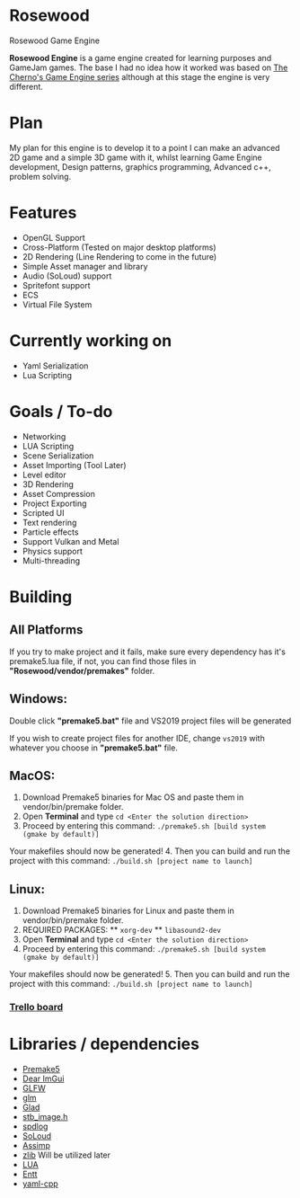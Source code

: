 # Rosewood
Rosewood Game Engine

**Rosewood Engine** is a game engine created for learning purposes and GameJam games. The base I had no idea how it worked was based on [The Cherno's Game Engine series](https://www.youtube.com/watch?v=JxIZbV_XjAs&list=PLlrATfBNZ98dC-V-N3m0Go4deliWHPFwT) although at this stage the engine is very different.

# Plan
My plan for this engine is to develop it to a point I can make an advanced 2D game and a simple 3D game with it, whilst learning Game Engine development, Design patterns, graphics programming, Advanced c++, problem solving.

# Features
* OpenGL Support
* Cross-Platform (Tested on major desktop platforms)
* 2D Rendering (Line Rendering to come in the future)
* Simple Asset manager and library
* Audio (SoLoud) support
* Spritefont support
* ECS
* Virtual File System

# Currently working on
* Yaml Serialization
* Lua Scripting

# Goals / To-do
* Networking
* LUA Scripting
* Scene Serialization
* Asset Importing (Tool Later)
* Level editor
* 3D Rendering
* Asset Compression
* Project Exporting
* Scripted UI
* Text rendering
* Particle effects
* Support Vulkan and Metal
* Physics support
* Multi-threading

# Building
## All Platforms
  If you try to make project and it fails, make sure every dependency has it's premake5.lua file, if not, you can find those files in **"Rosewood/vendor/premakes"** folder.
## Windows:

  Double click **"premake5.bat"** file and VS2019 project files will be generated
  
  If you wish to create project files for another IDE, change `vs2019` with whatever you choose in **"premake5.bat"** file.
  
## MacOS:
  1. Download Premake5 binaries for Mac OS and paste them in vendor/bin/premake folder.
  2. Open **Terminal** and type `cd <Enter the solution direction>`
  3. Proceed by entering this command:
  `./premake5.sh [build system (gmake by default)]`
  
  Your makefiles should now be generated!
  4. Then you can build and run the project with this command:
  `./build.sh [project name to launch]`

## Linux:
  1. Download Premake5 binaries for Linux and paste them in vendor/bin/premake folder.
  2. REQUIRED PACKAGES:
    ** `xorg-dev`
    ** `libasound2-dev`
  3. Open **Terminal** and type `cd <Enter the solution direction>`
  4. Proceed by entering this command:
  `./premake5.sh [build system (gmake by default)]`
  
  Your makefiles should now be generated!
  5. Then you can build and run the project with this command:
  `./build.sh [project name to launch]`
### **[Trello board](https://trello.com/b/bTRVKkrL/rosewood-engine)**

# Libraries / dependencies
* [Premake5](https://github.com/premake/premake-core)
* [Dear ImGui](https://github.com/ocornut/imgui)
* [GLFW](https://github.com/glfw/glfw)
* [glm](https://github.com/g-truc/glm)
* [Glad](https://glad.dav1d.de/)
* [stb_image.h](https://github.com/nothings/stb/blob/master/stb_image.h)
* [spdlog](https://github.com/gabime/spdlog)
* [SoLoud](https://github.com/jarikomppa/soloud)
* [Assimp](https://github.com/assimp/assimp)
* [zlib](https://zlib.net) Will be utilized later
* [LUA](http://www.lua.org/home.html)
* [Entt](https://github.com/skypjack/entt)
* [yaml-cpp](https://github.com/jbeder/yaml-cpp)
